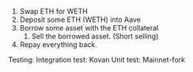 1.  Swap ETH for WETH 
2.  Deposit some ETH (WETH) into Aave
3.  Borrow some asset with the ETH collateral
    1. Sell the borrowed asset. (Short selling)
4. Repay everything back.

Testing:
 Integration test: Kovan
 Unit test: Mainnet-fork